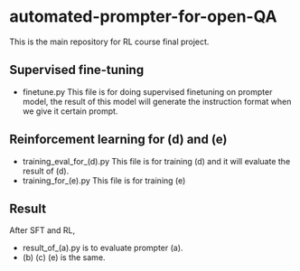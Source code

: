# automated-prompter-for-open-QA
This is the main repository for RL course final project.

## Supervised fine-tuning
- finetune.py
  This file is for doing supervised finetuning on prompter model, the result of this model will generate the instruction format when we give it certain prompt.

## Reinforcement learning for (d) and (e)
- training_eval_for_(d).py
  This file is for training (d) and it will evaluate the result of (d).
- training_for_(e).py
  This file is for training (e)
## Result
After SFT and RL,

- result_of_(a).py is to evaluate prompter (a).
- (b) (c) (e) is the same.
